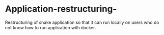 # Application-restructuring-
Restructuring of snake application so that it can run locally on users who do not know how to run application with docker. 
